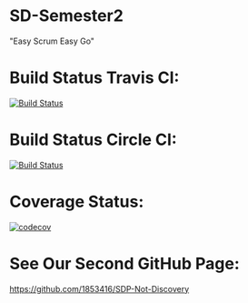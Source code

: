 # SD-Semester2
"Easy Scrum Easy Go"

# Build Status Travis CI:
[![Build Status](https://www.travis-ci.com/1853416/SD-Semester2.svg?branch=main)](https://travis-ci.com/github/1853416/SD-Semester2)

# Build Status Circle CI:
[![Build Status](https://www.travis-ci.com/1853416/SD-Semester2.svg?branch=main)](https://travis-ci.com/github/1853416/SD-Semester2)

# Coverage Status:
[![codecov](https://codecov.io/gh/1853416/SD-Semester2/branch/main/graph/badge.svg?token=T5WGCU8K7Z)](https://codecov.io/gh/1853416/SD-Semester2)

# See Our Second GitHub Page:
https://github.com/1853416/SDP-Not-Discovery
